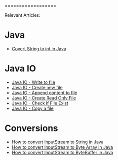 ==================

Relevant Articles:

# Java

* [Covert String to int in Java](https://frontbackend.com/java/covert-string-to-int-in-java)


# Java IO

* [Java IO - Write to file](https://frontbackend.com/java/java-io-write-to-file)
* [Java IO - Create new file](https://frontbackend.com/java/java-io-create-new-file)
* [Java IO - Append content to file](https://frontbackend.com/java/java-io-append-content-to-file)
* [Java IO - Create Read Only File](https://frontbackend.com/java/java-io-create-read-only-file)
* [Java IO - Check If File Exist](https://frontbackend.com/java/java-io-check-if-file-exist)
* [Java IO - Copy a file](https://frontbackend.com/java/java-io-copy-a-file)

# Conversions

* [How to convert InputStream to String in Java](https://frontbackend.com/java/how-to-convert-inputstream-to-string-in-java)
* [How to convert InputStream to Byte Array in Java](https://frontbackend.com/java/how-to-convert-inputstream-to-byte-array-in-java)
* [How to convert InputStream to ByteBuffer in Java](https://frontbackend.com/java/how-to-convert-inputstream-to-bytebuffer-in-java)


